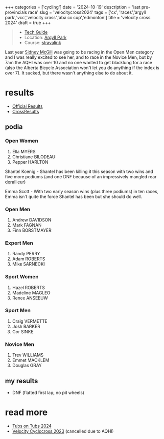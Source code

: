 +++
categories = ['cycling']
date = '2024-10-19'
description = 'last pre-provincials race'
slug = 'velocitycross2024'
tags = ['cx', 'races','argyll park','vcc','velocity cross','aba cx cup','edmonton']
title = 'velocity cross 2024'
draft = true
+++

> * [Tech Guide](https://www.albertabicycle.ab.ca/uploads/files/Velocity-CX-Tech-Guide-2023_v3.pdf)
> * Location: [Argyll Park](../argyllpark/)
> * Course: [stravalink](http://www.strava.com/segments/38004074)

Last year [Sidney McGill](https://cyclocross24.com/rider/sidney-mcgill-/) was going to be racing in the Open Men category and I was really excited to see her, and to race in the Novice Men, but by 7am the AQHI was over 10 and no one wanted to get blacklung for a race (also the Alberta Bicycle Association won't let you do anything if the index is over 7). It sucked, but there wasn't anything else to do about it.


# results

* [Official Results](https://www.albertabicycle.ab.ca/uploads/files/2024%20Documents/2024%20Race%20Results/Velocity%20CX%202024%20Results.pdf)
* [CrossResults](https://www.crossresults.com/race/12607)

## podia

### Open Women

1. Ella MYERS
2. Christiane BILODEAU
3. Pepper HARLTON

Shantel Koenig - Shantel has been killing it this season with two wins and five more podiums (and one DNF because of an impressively mangled rear derailleur)

Emma Scott - With two early season wins (plus three podiums) in ten races, Emma isn't quite the force Shantel has been but she should do well.
### Open Men

1. Andrew DAVIDSON
2. Mark FAGNAN
3. Finn BORSTMAYER

### Expert Men

1. Randy PERRY
2. Adam ROBERTS
3. Mike SARNECKI

### Sport Women

1. Hazel ROBERTS
2. Madeline MAGLEO
3. Renee ANSEEUW

### Sport Men

1. Craig VERMETTE
2. Josh BARKER
3. Cor SINKE

### Novice Men

1. Trev WILLIAMS
2. Emmet MACKLEM
3. Douglas GRAY

## my results

* DNF (flatted first lap, no pit wheels)

# read more

* [Tubs on Tubs 2024](../tubsontubs2024/)
* [Velocity Cyclocross 2023](../velocitycross2023) (cancelled due to AQHI)
